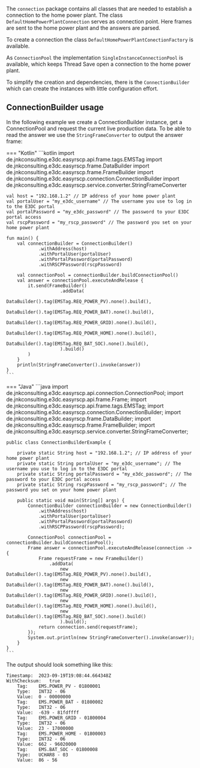 The `connection` package contains all classes that are needed to establish a connection to the home power plant.
The class `DefaultHomePowerPlantConnection` serves as connection point. Here frames are sent to the home power plant and the answers are parsed.

To create a connection the class `DefaultHomePowerPlantConectionFactory` is available.

As `ConnectionPool` the implementation `SingleInstanceConnectionPool` is available, which keeps Thread Save open a connection to the home power plant.

To simplify the creation and dependencies, there is the `ConnectionBuilder` which can create the instances with little configuration effort.

## ConnectionBuilder usage

In the following example we create a ConnectionBuilder instance, get a ConnectionPool and request the current live production data.
To be able to read the answer we use the `StringFrameConverter` to output the answer frame:

=== "Kotlin"
    ```kotlin
    import de.jnkconsulting.e3dc.easyrscp.api.frame.tags.EMSTag
    import de.jnkconsulting.e3dc.easyrscp.frame.DataBuilder
    import de.jnkconsulting.e3dc.easyrscp.frame.FrameBuilder
    import de.jnkconsulting.e3dc.easyrscp.connection.ConnectionBuilder
    import de.jnkconsulting.e3dc.easyrscp.service.converter.StringFrameConverter

    val host = "192.168.1.2" // IP address of your home power plant
    val portalUser = "my_e3dc_username" // The username you use to log in to the E3DC portal
    val portalPassword = "my_e3dc_password" // The password to your E3DC portal access
    val rscpPassword = "my_rscp_password" // The password you set on your home power plant

    fun main() {
        val connectionBuilder = ConnectionBuilder()
                .withAddress(host)
                .withPortalUser(portalUser)
                .withPortalPassword(portalPassword)
                .withRSCPPassword(rscpPassword)
    
        val connectionPool = connectionBuilder.buildConnectionPool()
        val answer = connectionPool.executeAndRelease {
            it.send(FrameBuilder()
                        .addData(
                            DataBuilder().tag(EMSTag.REQ_POWER_PV).none().build(),
                            DataBuilder().tag(EMSTag.REQ_POWER_BAT).none().build(),
                            DataBuilder().tag(EMSTag.REQ_POWER_GRID).none().build(),
                            DataBuilder().tag(EMSTag.REQ_POWER_HOME).none().build(),
                            DataBuilder().tag(EMSTag.REQ_BAT_SOC).none().build(),
                        ).build()
            )
        }
        println(StringFrameConverter().invoke(answer))
    }
    ```
=== "Java"
    ```java
    import de.jnkconsulting.e3dc.easyrscp.api.connection.ConnectionPool;
    import de.jnkconsulting.e3dc.easyrscp.api.frame.Frame;
    import de.jnkconsulting.e3dc.easyrscp.api.frame.tags.EMSTag;
    import de.jnkconsulting.e3dc.easyrscp.connection.ConnectionBuilder;
    import de.jnkconsulting.e3dc.easyrscp.frame.DataBuilder;
    import de.jnkconsulting.e3dc.easyrscp.frame.FrameBuilder;
    import de.jnkconsulting.e3dc.easyrscp.service.converter.StringFrameConverter;
    
    public class ConnectionBuilderExample {
    
        private static String host = "192.168.1.2"; // IP address of your home power plant
        private static String portalUser = "my_e3dc_username"; // The username you use to log in to the E3DC portal
        private static String portalPassword = "my_e3dc_password"; // The password to your E3DC portal access
        private static String rscpPassword = "my_rscp_password"; // The password you set on your home power plant
    
        public static void main(String[] args) {
            ConnectionBuilder connectionBuilder = new ConnectionBuilder()
                .withAddress(host)
                .withPortalUser(portalUser)
                .withPortalPassword(portalPassword)
                .withRSCPPassword(rscpPassword);
    
            ConnectionPool connectionPool = connectionBuilder.buildConnectionPool();
            Frame answer = connectionPool.executeAndRelease(connection -> {
                Frame requestFrame = new FrameBuilder()
                    .addData(
                        new DataBuilder().tag(EMSTag.REQ_POWER_PV).none().build(),
                        new DataBuilder().tag(EMSTag.REQ_POWER_BAT).none().build(),
                        new DataBuilder().tag(EMSTag.REQ_POWER_GRID).none().build(),
                        new DataBuilder().tag(EMSTag.REQ_POWER_HOME).none().build(),
                        new DataBuilder().tag(EMSTag.REQ_BAT_SOC).none().build()
                        ).build();
                return connection.send(requestFrame);
            });
            System.out.println(new StringFrameConverter().invoke(answer));
        }
    }
    ```

The output should look something like this:
```text
Timestamp:	2023-09-19T19:08:44.664348Z
WithChecksum:	true
	Tag:	EMS.POWER_PV - 01800001
	Type:	INT32 - 06
	Value:	0 - 00000000
	Tag:	EMS.POWER_BAT - 01800002
	Type:	INT32 - 06
	Value:	-639 - 81fdffff
	Tag:	EMS.POWER_GRID - 01800004
	Type:	INT32 - 06
	Value:	23 - 17000000
	Tag:	EMS.POWER_HOME - 01800003
	Type:	INT32 - 06
	Value:	662 - 96020000
	Tag:	EMS.BAT_SOC - 01800008
	Type:	UCHAR8 - 03
	Value:	86 - 56
```
